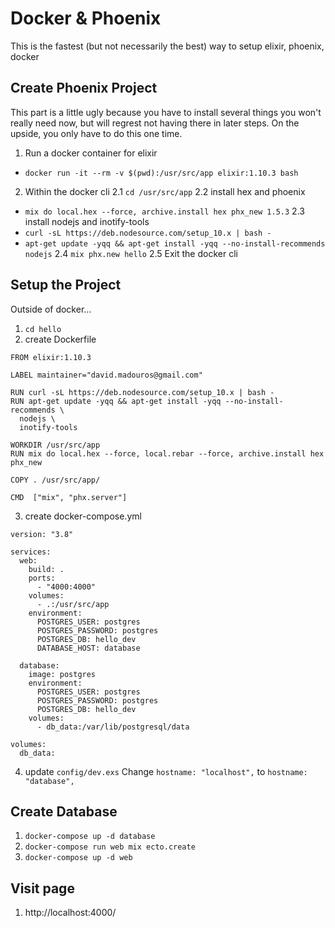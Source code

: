 # Docker & Phoenix

This is the fastest (but not necessarily the best) way to setup elixir, phoenix, docker

## Create Phoenix Project

This part is a little ugly because you have to install several things you won't really need now, but will regrest not having there in later steps. On the upside, you only have to do this one time.

1. Run a docker container for elixir
  - `docker run -it --rm -v $(pwd):/usr/src/app elixir:1.10.3 bash`

2. Within the docker cli
2.1 `cd /usr/src/app`
2.2 install hex and phoenix
  - `mix do local.hex --force, archive.install hex phx_new 1.5.3`
2.3 install nodejs and inotify-tools
  - `curl -sL https://deb.nodesource.com/setup_10.x | bash -`
  - `apt-get update -yqq && apt-get install -yqq --no-install-recommends nodejs`
2.4 `mix phx.new hello`
2.5 Exit the docker cli

## Setup the Project

Outside of docker...

1. `cd hello`
2. create Dockerfile
```
FROM elixir:1.10.3

LABEL maintainer="david.madouros@gmail.com"

RUN curl -sL https://deb.nodesource.com/setup_10.x | bash -
RUN apt-get update -yqq && apt-get install -yqq --no-install-recommends \
  nodejs \
  inotify-tools

WORKDIR /usr/src/app
RUN mix do local.hex --force, local.rebar --force, archive.install hex phx_new

COPY . /usr/src/app/

CMD  ["mix", "phx.server"]
```

3. create docker-compose.yml
```
version: "3.8"

services:
  web:
    build: .
    ports:
      - "4000:4000"
    volumes:
      - .:/usr/src/app
    environment:
      POSTGRES_USER: postgres
      POSTGRES_PASSWORD: postgres
      POSTGRES_DB: hello_dev
      DATABASE_HOST: database

  database:
    image: postgres
    environment:
      POSTGRES_USER: postgres
      POSTGRES_PASSWORD: postgres
      POSTGRES_DB: hello_dev
    volumes:
      - db_data:/var/lib/postgresql/data

volumes:
  db_data:
```

4. update `config/dev.exs`
Change `hostname: "localhost",` to `hostname: "database",`

## Create Database

1. `docker-compose up -d database`
2. `docker-compose run web mix ecto.create`
3. `docker-compose up -d web`

## Visit page

1. http://localhost:4000/